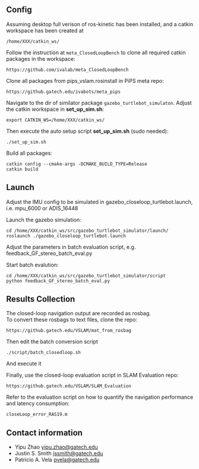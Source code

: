 ## Config

Assuming desktop full verison of ros-kinetic has been installed, and a catkin workspace has been created at 

	/home/XXX/catkin_ws/

Follow the instruction at `meta_ClosedLoopBench` to clone all required catkin packages in the workspace:

	https://github.com/ivalab/meta_ClosedLoopBench

Clone all packages from pips_vslam.rosinstall in PiPS meta repo:

	https://github.gatech.edu/ivabots/meta_pips

Navigate to the dir of similator package `gazebo_turtlebot_simulaton`.  Adjust the catkin workspace in __set_up_sim.sh__:

	export CATKIN_WS=/home/XXX/catkin_ws/

Then execute the auto setup script __set_up_sim.sh__ (sudo needed):

	./set_up_sim.sh

Build all packages:

	catkin config --cmake-args -DCMAKE_BUILD_TYPE=Release
	catkin build

## Launch

Adjust the IMU config to be simulated in gazebo_closeloop_turtlebot.launch, i.e. mpu_6000 or ADIS_16448

Launch the gazebo simulation:

	cd /home/XXX/catkin_ws/src/gazebo_turtlebot_simulator/launch/ 
	roslaunch ./gazebo_closeloop_turtlebot.launch

Adjust the parameters in batch evaluation script, e.g. feedback_GF_stereo_batch_eval.py

Start batch evalution:

	cd /home/XXX/catkin_ws/src/gazebo_turtlebot_simulator/script 
	python feedback_GF_stereo_batch_eval.py

## Results Collection

The closed-loop navigation output are recorded as rosbag.  
To convert these rosbags to text files, clone the repo: 

	https://github.gatech.edu/VSLAM/mat_from_rosbag

Then edit the batch conversion script 
	
	./script/batch_closedloop.sh

And execute it

Finally, use the closed-loop evaluation script in SLAM Evaluation repo:

	https://github.gatech.edu/VSLAM/SLAM_Evaluation

Refer to the evaluation script on how to quantify the navigation performance and latency consumption:

	closeLoop_error_RAS19.m

## Contact information

- Yipu Zhao			yipu.zhao@gatech.edu
- Justin S. Smith	jssmith@gatech.edu
- Patricio A. Vela	pvela@gatech.edu